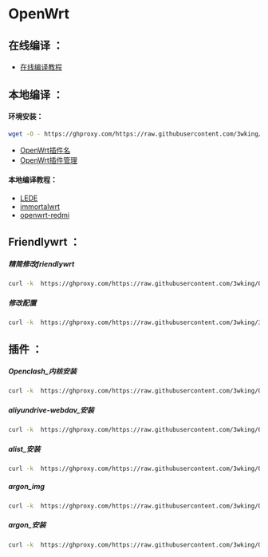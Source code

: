 # OpenWrt
## 在线编译 ：
#### 
* [在线编译教程](https://github.com/3wking/OpenWrt/blob/main/Compile/Online/README.md)
## 本地编译 ：
#### 环境安装：
```sh
wget -O - https://ghproxy.com/https://raw.githubusercontent.com/3wking/OpenWrt/main/Compile/Local_Compilation/env.sh | bash
```
* [OpenWrt插件名](https://raw.iqiq.io/3wking/OpenWrt/main/Compile/Local/Pluginqa_Name.txt)
* [OpenWrt插件管理](https://raw.iqiq.io/3wking/OpenWrt/main/Compile/Local/Plug-ina_Manager.txt)
#### 本地编译教程：
* [LEDE](Compile/Local/LEDE.md)
* [immortalwrt](Compile/Local/immortalwrt.md)
* [openwrt-redmi](Compile/Local/openwrt-redmi.md)

## Friendlywrt ：
##### 精简修改friendlywrt
```sh
curl -k  https://ghproxy.com/https://raw.githubusercontent.com/3wking/OpenWrt/main/friendlywrt/remove.sh | bash
```
##### 修改配置
```sh
curl -k  https://ghproxy.com/https://raw.githubusercontent.com/3wking/3wking.github.io/main/OpenWrt/config.sh | bash
```

## 插件 ：
##### Openclash_内核安装
```sh
curl -k  https://ghproxy.com/https://raw.githubusercontent.com/3wking/OpenWrt/main/Shell/clash_core.sh | bash
```
##### aliyundrive-webdav_安装
```sh
curl -k  https://ghproxy.com/https://raw.githubusercontent.com/3wking/OpenWrt/main/Shell/aliyundrive-webdav.sh | bash
```
##### alist_安装
```sh
curl -k  https://ghproxy.com/https://raw.githubusercontent.com/3wking/OpenWrt/main/Shell/alist.sh | bash
```
##### argon_img
```sh
curl -k  https://ghproxy.com/https://raw.githubusercontent.com/3wking/OpenWrt/main/Shell/argon_img.sh | bash
```
##### argon_安装
```sh
curl -k  https://ghproxy.com/https://raw.githubusercontent.com/3wking/OpenWrt/main/Shell/argon.sh | bash
```